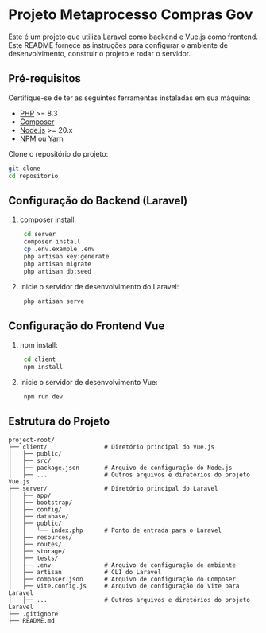 # Projeto Metaprocesso Compras Gov

Este é um projeto que utiliza Laravel como backend e Vue.js como frontend. Este README fornece as instruções para configurar o ambiente de desenvolvimento, construir o projeto e rodar o servidor.

## Pré-requisitos

Certifique-se de ter as seguintes ferramentas instaladas em sua máquina:

- [PHP](https://www.php.net/downloads) >= 8.3
- [Composer](https://getcomposer.org/)
- [Node.js](https://nodejs.org/) >= 20.x
- [NPM](https://www.npmjs.com/) ou [Yarn](https://yarnpkg.com/)


Clone o repositório do projeto:
   ```bash
   git clone
   cd repositorio
   ```

## Configuração do Backend (Laravel)

1. composer install:
   ```bash
    cd server
    composer install
    cp .env.example .env
    php artisan key:generate
    php artisan migrate
    php artisan db:seed
   ```

2. Inicie o servidor de desenvolvimento do Laravel:
   ```bash
    php artisan serve
   ```

## Configuração do Frontend Vue

1. npm install:
   ```bash
    cd client
    npm install
   ```

2. Inicie o servidor de desenvolvimento Vue:
   ```bash
    npm run dev
   ```

## Estrutura do Projeto
```plaintext
project-root/
├── client/                # Diretório principal do Vue.js
│   ├── public/
│   ├── src/
│   ├── package.json       # Arquivo de configuração do Node.js
│   ├── ...                # Outros arquivos e diretórios do projeto Vue.js
├── server/                # Diretório principal do Laravel
│   ├── app/
│   ├── bootstrap/
│   ├── config/
│   ├── database/
│   ├── public/
│   │   └── index.php      # Ponto de entrada para o Laravel
│   ├── resources/
│   ├── routes/
│   ├── storage/
│   ├── tests/
│   ├── .env               # Arquivo de configuração de ambiente
│   ├── artisan            # CLI do Laravel
│   ├── composer.json      # Arquivo de configuração do Composer
│   ├── vite.config.js     # Arquivo de configuração do Vite para Laravel
│   ├── ...                # Outros arquivos e diretórios do projeto Laravel
├── .gitignore
├── README.md